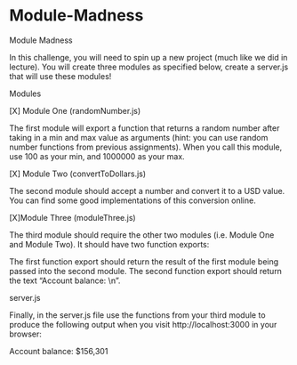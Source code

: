 # Module-Madness
Module Madness

In this challenge, you will need to spin up a new project (much like we did in lecture). You will create three modules as specified below, create a server.js that will use these modules!

Modules

[X] Module One (randomNumber.js)

The first module will export a function that returns a random number after taking in a min and max value as arguments (hint: you can use random number functions from previous assignments). When you call this module, use 100 as your min, and 1000000 as your max.

[X] Module Two (convertToDollars.js)

The second module should accept a number and convert it to a USD value. You can find some good implementations of this conversion online.

[X]Module Three (moduleThree.js)

The third module should require the other two modules (i.e. Module One and Module Two). It should have two function exports:

The first function export should return the result of the first module being passed into the second module.
The second function export should return the text “Account balance: \n”.

server.js

Finally, in the server.js file use the functions from your third module to produce the following output when you visit http://localhost:3000 in your browser:

Account balance:
$156,301
